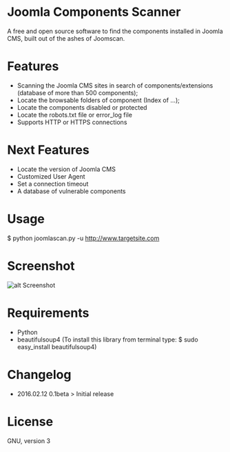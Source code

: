 # Joomla Components Scanner
A free and open source software to find the components installed in Joomla CMS, built out of the ashes of Joomscan.

# Features
* Scanning the Joomla CMS sites in search of components/extensions (database of more than 500 components);
* Locate the browsable folders of component (Index of ...);
* Locate the components disabled or protected
* Locate the robots.txt file or error_log file
* Supports HTTP or HTTPS connections

# Next Features
* Locate the version of Joomla CMS
* Customized User Agent
* Set a connection timeout
* A database of vulnerable components

# Usage

$ python joomlascan.py -u http://www.targetsite.com

# Screenshot

![alt Screenshot](http://cloud.draghetti.it/Rehost_Image/Joomla_Components_Scanner_0.1b.png)

# Requirements
* Python
* beautifulsoup4 (To install this library from terminal type: $ sudo easy_install beautifulsoup4)

# Changelog

* 2016.02.12 0.1beta > Initial release

# License
GNU, version 3

